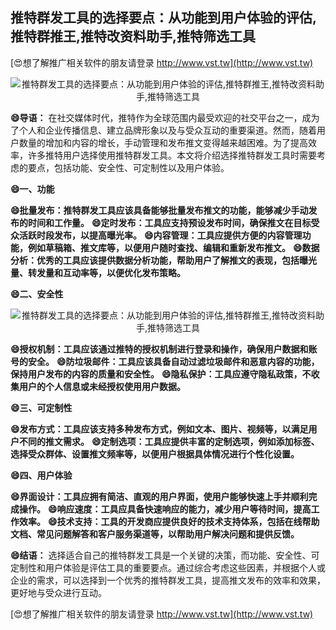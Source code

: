 ## **推特群发工具的选择要点：从功能到用户体验的评估,推特群推王,推特改资料助手,推特筛选工具**

[😍想了解推广相关软件的朋友请登录 http://www.vst.tw](http://www.vst.tw)

 <center><img src="https://vst.tw/MP4/tuiguang/png/3.png" alt="推特群发工具的选择要点：从功能到用户体验的评估,推特群推王,推特改资料助手,推特筛选工具"></center>

**😄导语：**
在社交媒体时代，推特作为全球范围内最受欢迎的社交平台之一，成为了个人和企业传播信息、建立品牌形象以及与受众互动的重要渠道。然而，随着用户数量的增加和内容的增长，手动管理和发布推文变得越来越困难。为了提高效率，许多推特用户选择使用推特群发工具。本文将介绍选择推特群发工具时需要考虑的要点，包括功能、安全性、可定制性以及用户体验。

**😄一、功能**

**😄批量发布：推特群发工具应该具备能够批量发布推文的功能，能够减少手动发布的时间和工作量。**
**😄定时发布：工具应支持预设发布时间，确保推文在目标受众活跃时段发布，以提高曝光率。**
**😄内容管理：工具应提供方便的内容管理功能，例如草稿箱、推文库等，以便用户随时查找、编辑和重新发布推文。**
**😄数据分析：优秀的工具应该提供数据分析功能，帮助用户了解推文的表现，包括曝光量、转发量和互动率等，以便优化发布策略。**

**😄二、安全性**

 <center><img src="https://vst.tw/MP4/tuiguang/png/6.png" alt="推特群发工具的选择要点：从功能到用户体验的评估,推特群推王,推特改资料助手,推特筛选工具"></center>

**😄授权机制：工具应该通过推特的授权机制进行登录和操作，确保用户数据和账号的安全。**
**😄防垃圾邮件：工具应该具备自动过滤垃圾邮件和恶意内容的功能，保持用户发布的内容的质量和安全性。**
**😄隐私保护：工具应遵守隐私政策，不收集用户的个人信息或未经授权使用用户数据。**

**😄三、可定制性**

**😄发布方式：工具应该支持多种发布方式，例如文本、图片、视频等，以满足用户不同的推文需求。**
**😄定制选项：工具应提供丰富的定制选项，例如添加标签、选择受众群体、设置推文频率等，以便用户根据具体情况进行个性化设置。**

**😄四、用户体验**

**😄界面设计：工具应拥有简洁、直观的用户界面，使用户能够快速上手并顺利完成操作。**
**😄响应速度：工具应具备快速响应的能力，减少用户等待时间，提高工作效率。**
**😄技术支持：工具的开发商应提供良好的技术支持体系，包括在线帮助文档、常见问题解答和客户服务渠道等，以帮助用户解决问题和提供反馈。**

**😄结语：**
选择适合自己的推特群发工具是一个关键的决策，而功能、安全性、可定制性和用户体验是评估工具的重要要点。通过综合考虑这些因素，并根据个人或企业的需求，可以选择到一个优秀的推特群发工具，提高推文发布的效率和效果，更好地与受众进行互动。

[😍想了解推广相关软件的朋友请登录 http://www.vst.tw](http://www.vst.tw)



